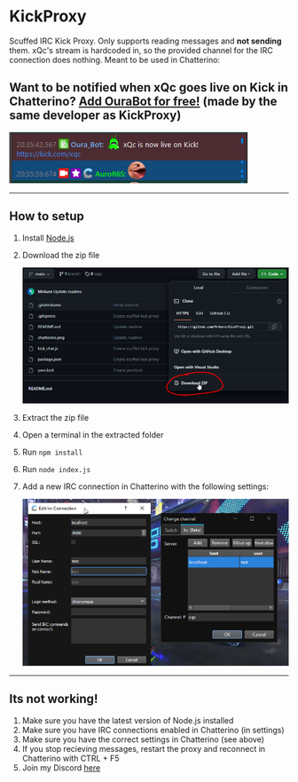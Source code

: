 # KickProxy

Scuffed IRC Kick Proxy. Only supports reading messages and **not sending** them. xQc's stream is hardcoded in,
so the provided channel for the IRC connection does nothing. Meant to be used in Chatterino:

## Want to be notified when xQc goes live on Kick in Chatterino? [Add OuraBot for free!](https://ourabot.com) (made by the same developer as KickProxy)

![ourabot](bot.png)

---

## How to setup

1. Install [Node.js](https://nodejs.org/en/download/)
2. Download the zip file

   ![image](download.png)

3. Extract the zip file
4. Open a terminal in the extracted folder
5. Run `npm install`
6. Run `node index.js`
7. Add a new IRC connection in Chatterino with the following settings:

   ![image](chatterino.png)

---

## Its not working!

1. Make sure you have the latest version of Node.js installed
2. Make sure you have IRC connections enabled in Chatterino (in settings)
3. Make sure you have the correct settings in Chatterino (see above)
4. If you stop recieving messages, restart the proxy and reconnect in Chatterino with CTRL + F5
5. Join my Discord [here](https://discord.gg/ZHqpuszdaM)
